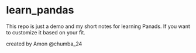 # learn_pandas
This repo is just a demo and my short notes for learning Panads.
If you want to customize it based on your fit.

created by Amon @chumba_24
